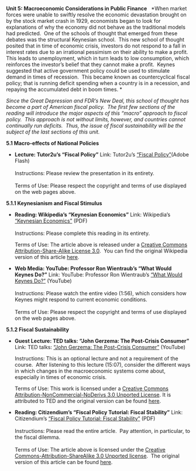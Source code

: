 **Unit 5: Macroeconomic Considerations in Public Finance** <span
id="5"></span> 
*When market forces were unable to swiftly resolve the economic
devastation brought on by the stock market crash in 1929, economists
began to look for explanations of why the economy did not behave as the
traditional models had predicted.  One of the schools of thought that
emerged from these debates was the structural Keynesian school.  This
new school of thought posited that in time of economic crisis, investors
do not respond to a fall in interest rates due to an irrational
pessimism on their ability to make a profit.  This leads to
unemployment, which in turn leads to low consumption, which reinforces
the investor’s belief that they cannot make a profit.  Keynes suggested
that active government policy could be used to stimulate demand in times
of recession.  This became known as countercyclical fiscal policy; that
is running deficit spending when a country is in a recession, and
repaying the accumulated debt in boom times. *  
  
 *Since the Great Depression and FDR’s New Deal, this school of thought
has become a part of American fiscal policy.  The first few sections of
the reading will introduce the major aspects of this “macro” approach to
fiscal policy.  This approach is not without limits, however, and
countries cannot continually run deficits.  Thus, the issue of fiscal
sustainability will be the subject of the last sections of this unit.*

**5.1 Macro-effects of National Policies** <span id="5.1"></span> 
-   **Lecture: Tutor2u’s “Fiscal Policy”**
    Link: Tutor2u’s [“Fiscal
    Policy”](http://www.tutor2u.net/economics/presentations/aseconomics/macro/FiscalPolicy/default.html)(Adobe
    Flash)  
        
     Instructions: Please review the presentation in its entirety.  
        
     Terms of Use: Please respect the copyright and terms of use
    displayed on the web pages above.

**5.1.1 Keynesianism and Fiscal Stimulus** <span id="5.1.1"></span> 
-   **Reading: Wikipedia’s “Keynesian Economics”**
    Link: Wikipedia’s [“Keynesian
    Economics”](http://www.saylor.org/site/wp-content/uploads/2012/06/KeynesianEconomics.pdf)
    (PDF)  
        
     Instructions: Please complete this reading in its entirety.  
      
     Terms of Use: The article above is released under a [Creative
    Commons Attribution-Share-Alike License
    3.0](http://creativecommons.org/licenses/by-sa/3.0/).  You can find
    the original Wikipedia version of this article
    [here](http://en.wikipedia.org/wiki/Keynesian_economics).

-   **Web Media: YouTube: Professor Ron Wientraub’s “What Would Keynes
    Do?”**
    Link: YouTube: Professor Ron Wientraub’s [“What Would Keynes
    Do?”](http://www.youtube.com/watch?v=IrSuOUydWc4) (YouTube)  
        
     Instructions: Please watch the entire video (1:56), which considers
    how Keynes might respond to current economic conditions.  
        
     Terms of Use: Please respect the copyright and terms of use
    displayed on the web pages above.

**5.1.2 Fiscal Sustainability** <span id="5.1.2"></span> 
-   **Guest Lecture: TED talks: “John Gerzema: The Post-Crisis
    Consumer”**
    Link: TED talks: [“John Gerzema: The Post-Crisis
    Consumer”](http://www.youtube.com/watch?v=dkyKGb9xzLM) (YouTube)  
      
     Instructions: This is an optional lecture and not a requirement of
    the course.  After listening to this lecture (15:07), consider the
    different ways in which changes in the macroeconomic systems come
    about, especially in times of economic crisis.  
      
     Terms of Use: This work is licensed under a [Creative Commons
    Attribution-NonCommercial-NoDerivs 3.0 Unported
    License](http://creativecommons.org/licenses/by-nc-nd/3.0/). It is
    attributed to TED and the original version can be found
    [here](http://www.ted.com/talks/lang/eng/john_gerzema_the_post_crisis_consumer.html). 

-   **Reading: Citizendium’s “Fiscal Policy Tutorial: Fiscal
    Stability”**
    Link: Citizendium’s [“Fiscal Policy Tutorial: Fiscal
    Stability”](http://www.saylor.org/site/wp-content/uploads/2012/06/Fiscal-policy.pdf) (PDF)  
        
     Instructions: Please read the entire article.  Pay attention, in
    particular, to the fiscal dilemma.  
        
     Terms of Use: The article above is licensed under the [Creative
    Commons-Attribution-ShareAlike 3.0 Unported
    license](http://en.citizendium.org/wiki/Creative_Commons_CC-by-sa_3.0). 
    The original version of this article can be found
    [here](http://en.citizendium.org/wiki/Fiscal_policy/Tutorials).


